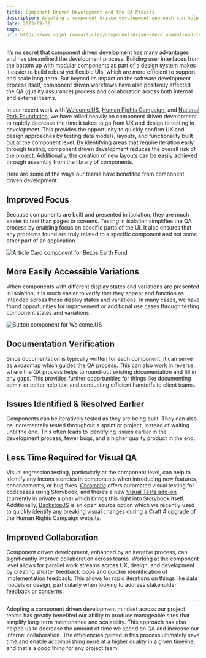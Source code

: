 ```yaml
---
title: Component Driven Development and the QA Process
description: Adopting a component driven development approach can help reduce the amount of time and effort spent on QA.
date: 2023-09-30
tags:
url: https://www.viget.com/articles/component-driven-development-and-the-qa-process/
---
```


It’s no secret that [component driven](https://www.componentdriven.org/) development has many advantages and has streamlined the development process. Building user interfaces from the bottom up with modular components as part of a design system makes it easier to build robust yet flexible UIs, which are more efficient to support and scale long-term. But beyond its impact on the software development process itself, component driven workflows have also positively affected the QA (quality assurance) process and collaboration across both internal and external teams.

In our recent work with [Welcome.US](https://welcome.us/), [Human Rights Campaign](https://www.viget.com/work/human-rights-campaign/), and [National Park Foundation](https://www.viget.com/work/national-park-foundation-nationalparks-org-redesign/), we have relied heavily on component driven development to rapidly decrease the time it takes to go from UX and design to testing in development. This provides the opportunity to quickly confirm UX and design approaches by testing data models, layouts, and functionality built out at the component level. By identifying areas that require iteration early through testing, component driven development reduces the overall risk of the project. Additionally, the creation of new layouts can be easily achieved through assembly from the library of components.

Here are some of the ways our teams have benefited from component driven development:

## Improved Focus

Because components are built and presented in isolation, they are much easier to test than pages or screens. Testing in isolation simplifies the QA process by enabling focus on specific parts of the UI. It also ensures that any problems found are truly related to a specific component and not some other part of an application.

![Article Card component for Bezos Earth Fund](https://viget.imgix.net/bef-article-card.png?auto=format%2Ccompress&crop=focalpoint&fit=crop&fp-x=0.5&fp-y=0.5&ixlib=php-3.3.1&q=90&w=1520&s=46468e3749fd2a75c5e3c773236c27f0)

## More Easily Accessible Variations

When components with different display states and variations are presented in isolation, it is much easier to verify that they appear and function as intended across those display states and variations. In many cases, we have found opportunities for improvement or additional use cases through testing component states and variations.

![Button component for Welcome.US](https://viget.imgix.net/welcome-button.png?auto=format%2Ccompress&crop=focalpoint&fit=crop&fp-x=0.5&fp-y=0.5&ixlib=php-3.3.1&q=90&w=1520&s=0af71141345f2e71cf2c8d2d6795eb9a)

## Documentation Verification

Since documentation is typically written for each component, it can serve as a roadmap which guides the QA process. This can also work in reverse, where the QA process helps to round-out existing documentation and fill in any gaps. This provides further opportunities for things like documenting admin or editor help text and conducting efficient handoffs to client teams.

## Issues Identified & Resolved Earlier

Components can be iteratively tested as they are being built. They can also be incrementally tested throughout a sprint or project, instead of waiting until the end. This often leads to identifying issues earlier in the development process, fewer bugs, and a higher quality product in the end.

## Less Time Required for Visual QA

Visual regression testing, particularly at the component level, can help to identify any inconsistencies in components when introducing new features, enhancements, or bug fixes. [Chromatic](https://www.chromatic.com/) offers automated visual testing for codebases using Storybook, and there’s a new [Visual Tests add-on](https://storybook.js.org/blog/visual-tests-addon-entering-private-alpha/?ref=viget.com) (currently in private alpha) which brings this right into Storybook itself. Additionally, [BackstopJS](https://github.com/garris/BackstopJS) is an open source option which we recently used to quickly identify any breaking visual changes during a Craft 4 upgrade of the Human Rights Campaign website.

## Improved Collaboration

Component driven development, enhanced by an iterative process, can significantly improve collaboration across teams. Working at the component level allows for parallel work streams across UX, design, and development by creating shorter feedback loops and quicker identification of implementation feedback. This allows for rapid iterations on things like data models or design, particularly when looking to address stakeholder feedback or concerns.

---

Adopting a component driven development mindset across our project teams has greatly benefited our ability to produce manageable sites that simplify long-term maintenance and scalability. This approach has also helped us to decrease the amount of time we spend on QA and increase our internal collaboration. The efficiencies gained in this process ultimately save time and enable accomplishing more at a higher quality in a given timeline; and that's a good thing for any project team!
